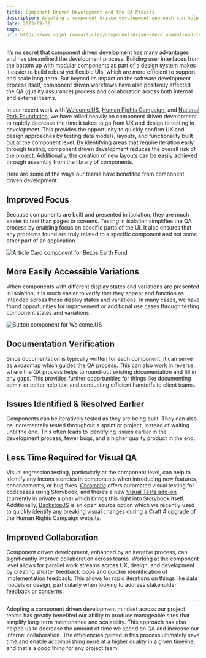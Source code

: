 ```yaml
---
title: Component Driven Development and the QA Process
description: Adopting a component driven development approach can help reduce the amount of time and effort spent on QA.
date: 2023-09-30
tags:
url: https://www.viget.com/articles/component-driven-development-and-the-qa-process/
---
```


It’s no secret that [component driven](https://www.componentdriven.org/) development has many advantages and has streamlined the development process. Building user interfaces from the bottom up with modular components as part of a design system makes it easier to build robust yet flexible UIs, which are more efficient to support and scale long-term. But beyond its impact on the software development process itself, component driven workflows have also positively affected the QA (quality assurance) process and collaboration across both internal and external teams.

In our recent work with [Welcome.US](https://welcome.us/), [Human Rights Campaign](https://www.viget.com/work/human-rights-campaign/), and [National Park Foundation](https://www.viget.com/work/national-park-foundation-nationalparks-org-redesign/), we have relied heavily on component driven development to rapidly decrease the time it takes to go from UX and design to testing in development. This provides the opportunity to quickly confirm UX and design approaches by testing data models, layouts, and functionality built out at the component level. By identifying areas that require iteration early through testing, component driven development reduces the overall risk of the project. Additionally, the creation of new layouts can be easily achieved through assembly from the library of components.

Here are some of the ways our teams have benefited from component driven development:

## Improved Focus

Because components are built and presented in isolation, they are much easier to test than pages or screens. Testing in isolation simplifies the QA process by enabling focus on specific parts of the UI. It also ensures that any problems found are truly related to a specific component and not some other part of an application.

![Article Card component for Bezos Earth Fund](https://viget.imgix.net/bef-article-card.png?auto=format%2Ccompress&crop=focalpoint&fit=crop&fp-x=0.5&fp-y=0.5&ixlib=php-3.3.1&q=90&w=1520&s=46468e3749fd2a75c5e3c773236c27f0)

## More Easily Accessible Variations

When components with different display states and variations are presented in isolation, it is much easier to verify that they appear and function as intended across those display states and variations. In many cases, we have found opportunities for improvement or additional use cases through testing component states and variations.

![Button component for Welcome.US](https://viget.imgix.net/welcome-button.png?auto=format%2Ccompress&crop=focalpoint&fit=crop&fp-x=0.5&fp-y=0.5&ixlib=php-3.3.1&q=90&w=1520&s=0af71141345f2e71cf2c8d2d6795eb9a)

## Documentation Verification

Since documentation is typically written for each component, it can serve as a roadmap which guides the QA process. This can also work in reverse, where the QA process helps to round-out existing documentation and fill in any gaps. This provides further opportunities for things like documenting admin or editor help text and conducting efficient handoffs to client teams.

## Issues Identified & Resolved Earlier

Components can be iteratively tested as they are being built. They can also be incrementally tested throughout a sprint or project, instead of waiting until the end. This often leads to identifying issues earlier in the development process, fewer bugs, and a higher quality product in the end.

## Less Time Required for Visual QA

Visual regression testing, particularly at the component level, can help to identify any inconsistencies in components when introducing new features, enhancements, or bug fixes. [Chromatic](https://www.chromatic.com/) offers automated visual testing for codebases using Storybook, and there’s a new [Visual Tests add-on](https://storybook.js.org/blog/visual-tests-addon-entering-private-alpha/?ref=viget.com) (currently in private alpha) which brings this right into Storybook itself. Additionally, [BackstopJS](https://github.com/garris/BackstopJS) is an open source option which we recently used to quickly identify any breaking visual changes during a Craft 4 upgrade of the Human Rights Campaign website.

## Improved Collaboration

Component driven development, enhanced by an iterative process, can significantly improve collaboration across teams. Working at the component level allows for parallel work streams across UX, design, and development by creating shorter feedback loops and quicker identification of implementation feedback. This allows for rapid iterations on things like data models or design, particularly when looking to address stakeholder feedback or concerns.

---

Adopting a component driven development mindset across our project teams has greatly benefited our ability to produce manageable sites that simplify long-term maintenance and scalability. This approach has also helped us to decrease the amount of time we spend on QA and increase our internal collaboration. The efficiencies gained in this process ultimately save time and enable accomplishing more at a higher quality in a given timeline; and that's a good thing for any project team!
